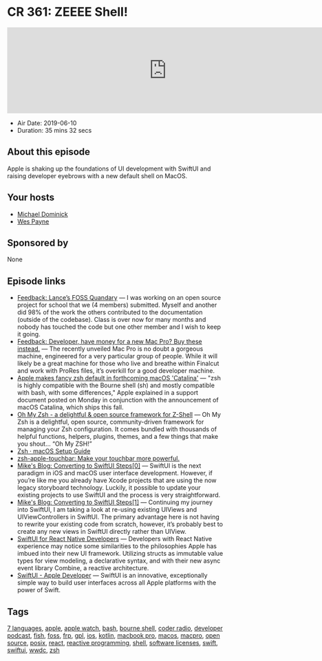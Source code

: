 # CR 361: ZEEEE Shell!

<iframe src="https://player.fireside.fm/v2/MLf2ZzhC+e5S0sqon?theme=dark" width="740" height="200" frameborder="0" scrolling="no"></iframe>

* Air Date: 2019-06-10
* Duration: 35 mins 32 secs

## About this episode

Apple is shaking up the foundations of UI development with SwiftUI and raising developer eyebrows with a new default shell on MacOS.

## Your hosts
* [Michael Dominick](https://coder.show/hosts/michael)
* [Wes Payne](https://coder.show/hosts/wespayne)

## Sponsored by

None



## Episode links

  * [Feedback: Lance’s FOSS Quandary](https://pastebin.com/C5AYBD0i "Feedback: Lance’s FOSS Quandary") — I was working on an open source project for school that we (4 members) submitted. Myself and another did 98% of the work the others contributed to the documentation (outside of the codebase). Class is over now for many months and nobody has touched the code but one other member and I wish to keep it going.
  * [Feedback: Developer, have money for a new Mac Pro? Buy these instead.](https://www.reddit.com/r/CoderRadio/comments/bxxq8f/developers_have_money_for_a_new_mac_pro_buy_these/ "Feedback: Developer, have money for a new Mac Pro? Buy these instead.") — The recently unveiled Mac Pro is no doubt a gorgeous machine, engineered for a very particular group of people. While it will likely be a great machine for those who live and breathe within Finalcut and work with ProRes files, it’s overkill for a good developer machine.
  * [Apple makes fancy zsh default in forthcoming macOS 'Catalina'](https://www.theregister.co.uk/2019/06/04/apple_zsh_macos_catalina_default/ "Apple makes fancy zsh default in forthcoming macOS 'Catalina'") — "zsh is highly compatible with the Bourne shell (sh) and mostly compatible with bash, with some differences," Apple explained in a support document posted on Monday in conjunction with the announcement of macOS Catalina, which ships this fall. 
  * [Oh My Zsh - a delightful & open source framework for Z-Shell](https://ohmyz.sh/ "Oh My Zsh - a delightful & open source framework for Z-Shell") — Oh My Zsh is a delightful, open source, community-driven framework for managing your Zsh configuration. It comes bundled with thousands of helpful functions, helpers, plugins, themes, and a few things that make you shout... “Oh My ZSH!”
  * [Zsh · macOS Setup Guide](https://sourabhbajaj.com/mac-setup/iTerm/zsh.html "Zsh · macOS Setup Guide")
  * [zsh-apple-touchbar: Make your touchbar more powerful.](https://github.com/zsh-users/zsh-apple-touchbar "zsh-apple-touchbar: Make your touchbar more powerful.")
  * [Mike's Blog: Converting to SwiftUI Steps[0]](http://dominickm.com/converting-swiftui-steps0/ "Mike's Blog: Converting to SwiftUI Steps\[0\]") — SwiftUI is the next paradigm in iOS and macOS user interface development. However, if you’re like me you already have Xcode projects that are using the now legacy storyboard technology. Luckily, it possible to update your existing projects to use SwiftUI and the process is very straightforward.
  * [Mike's Blog: Converting to SwiftUI Steps[1]](http://dominickm.com/converting-swiftui-steps1/ "Mike's Blog: Converting to SwiftUI Steps\[1\]") — Continuing my journey into SwiftUI, I am taking a look at re-using existing UIViews and UIViewControllers in SwiftUI. The primary advantage here is not having to rewrite your existing code from scratch, however, it’s probably best to create any new views in SwiftUI directly rather than UIView. 
  * [SwiftUI for React Native Developers](https://medium.com/@rorogadget/swiftui-for-react-native-developers-2072a21c22fb "SwiftUI for React Native Developers") — Developers with React Native experience may notice some similarities to the philosophies Apple has imbued into their new UI framework. Utilizing structs as immutable value types for view modeling, a declarative syntax, and with their new async event library Combine, a reactive architecture.
  * [SwiftUI - Apple Developer](https://developer.apple.com/xcode/swiftui/ "SwiftUI - Apple Developer") — SwiftUI is an innovative, exceptionally simple way to build user interfaces across all Apple platforms with the power of Swift.



## Tags

[7 languages](https://coder.show/tags/7%20languages), [apple](https://coder.show/tags/apple), [apple watch](https://coder.show/tags/apple%20watch), [bash](https://coder.show/tags/bash), [bourne shell](https://coder.show/tags/bourne%20shell), [coder radio](https://coder.show/tags/coder%20radio), [developer podcast](https://coder.show/tags/developer%20podcast), [fish](https://coder.show/tags/fish), [foss](https://coder.show/tags/foss), [frp](https://coder.show/tags/frp), [gpl](https://coder.show/tags/gpl), [ios](https://coder.show/tags/ios), [kotlin](https://coder.show/tags/kotlin), [macbook pro](https://coder.show/tags/macbook%20pro), [macos](https://coder.show/tags/macos), [macpro](https://coder.show/tags/macpro), [open source](https://coder.show/tags/open%20source), [posix](https://coder.show/tags/posix), [react](https://coder.show/tags/react), [reactive programming](https://coder.show/tags/reactive%20programming), [shell](https://coder.show/tags/shell), [software licenses](https://coder.show/tags/software%20licenses), [swift](https://coder.show/tags/swift), [swiftui](https://coder.show/tags/swiftui), [wwdc](https://coder.show/tags/wwdc), [zsh](https://coder.show/tags/zsh)